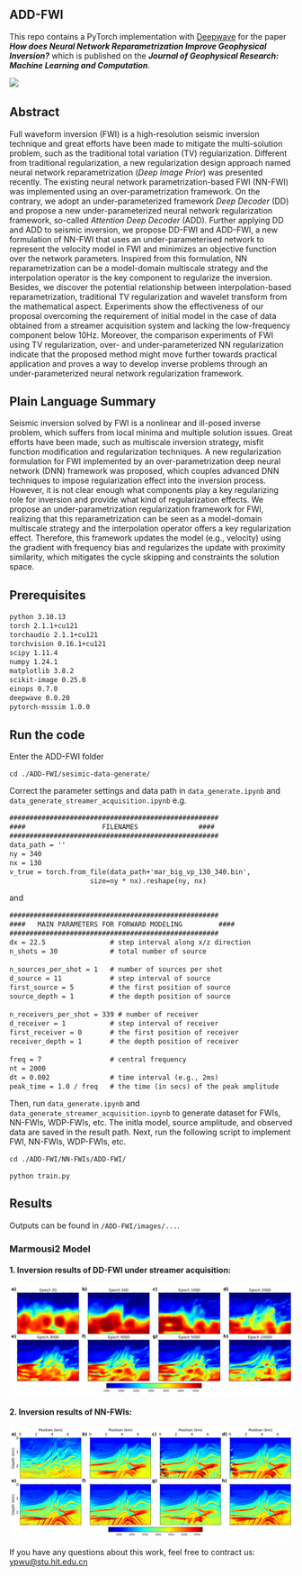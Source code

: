 ADD-FWI
---------
This repo contains a PyTorch implementation with [Deepwave](https://ausargeo.com/deepwave/) for the paper ***How does Neural Network Reparametrization Improve Geophysical Inversion?*** which is published on the ***Journal of Geophysical Research: Machine Learning and Computation***.


![](/images/Figure1.svg)


Abstract
---------
Full waveform inversion (FWI) is a high-resolution seismic inversion technique and great efforts have been made to mitigate the multi-solution problem, such as the traditional total variation (TV) regularization. Different from traditional regularization, a new regularization design approach named neural network reparametrization (*Deep Image Prior*) was presented recently. The existing neural network parametrization-based FWI (NN-FWI) was implemented using an over-parametrization framework.
On the contrary, we adopt an under-parameterized framework *Deep Decoder* (DD) and propose a new under-parameterized neural network regularization framework, so-called *Attention Deep Decoder* (ADD). Further applying DD and ADD to seismic inversion, we propose DD-FWI and ADD-FWI, a new formulation of NN-FWI that uses an under-parameterised network to represent the velocity model in FWI and minimizes an objective function over the network parameters. Inspired from this formulation, NN reparametrization can be a model-domain multiscale strategy and the interpolation operator is the key component to regularize the inversion. Besides, we discover the potential relationship between interpolation-based reparametrization, traditional TV regularization and wavelet transform from the mathematical aspect. Experiments show the effectiveness of our proposal overcoming the requirement of initial model in the case of data obtained from a streamer acquisition system and lacking the low-frequency component below 10Hz. Moreover, the comparison experiments of FWI using TV regularization, over- and under-parameterized NN regularization indicate that the proposed method might move further towards practical application and proves a way to develop inverse problems through an under-parameterized neural network regularization framework.

Plain Language Summary
---------
Seismic inversion solved by FWI is a nonlinear and ill-posed inverse problem, which suffers from local minima and multiple solution issues. Great efforts have been made, such as multiscale inversion strategy, misfit function modification and regularization techniques. A new regularization formulation for FWI implemented by an over-parametrization deep neural network (DNN) framework was proposed, which couples advanced DNN techniques to impose regularization effect into the inversion process. However, it is not clear enough what components play a key regularizing role for inversion and provide what kind of regularization effects. We propose an under-parametrization regularization framework for FWI, realizing that this reparametrization can be seen as a model-domain multiscale strategy and the interpolation operator offers a key regularization effect. Therefore, this framework updates the model (e.g., velocity) using the gradient with frequency bias and regularizes the update with proximity similarity, which mitigates the cycle skipping and constraints the solution space.

Prerequisites
---------
```
python 3.10.13  
torch 2.1.1+cu121
torchaudio 2.1.1+cu121
torchvision 0.16.1+cu121
scipy 1.11.4
numpy 1.24.1
matplotlib 3.8.2
scikit-image 0.25.0
einops 0.7.0
deepwave 0.0.20
pytorch-msssim 1.0.0
```

Run the code
-----------
Enter the ADD-FWI folder
```
cd ./ADD-FWI/sesimic-data-generate/
```
Correct the parameter settings and data path in ```data_generate.ipynb``` and ```data_generate_streamer_acquisition.ipynb```
e.g.
```
####################################################
####                   FILENAMES               ####
####################################################
data_path = ''
ny = 340
nx = 130
v_true = torch.from_file(data_path+'mar_big_vp_130_340.bin',
                    size=ny * nx).reshape(ny, nx)
```
and
```
####################################################
####   MAIN PARAMETERS FOR FORWARD MODELING         ####
####################################################
dx = 22.5                # step interval along x/z direction
n_shots = 30             # total number of source

n_sources_per_shot = 1   # number of sources per shot 
d_source = 11            # step interval of source
first_source = 5         # the first position of source
source_depth = 1         # the depth position of source

n_receivers_per_shot = 339 # number of receiver 
d_receiver = 1           # step interval of receiver
first_receiver = 0       # the first position of receiver
receiver_depth = 1       # the depth position of receiver

freq = 7                 # central frequency
nt = 2000
dt = 0.002               # time interval (e.g., 2ms)
peak_time = 1.0 / freq   # the time (in secs) of the peak amplitude
```
Then, run ```data_generate.ipynb``` and ```data_generate_streamer_acquisition.ipynb``` to generate dataset for FWIs, NN-FWIs, WDP-FWIs, etc. 
The initla model, source amplitude, and observed data are saved in the result path. Next, run the following script to implement FWI, NN-FWIs, WDP-FWIs, etc.
```
cd ./ADD-FWI/NN-FWIs/ADD-FWI/
```
```
python train.py
```

Results
----------
Outputs can be found in ```/ADD-FWI/images/...```.
### Marmousi2 Model
#### 1. Inversion results of DD-FWI under streamer acquisition:
![Inversion results of DD-FWI.](/images/Figure2.svg)

#### 2. Inversion results of NN-FWIs:
![Inversion results of NN-FWIs.](/images/Figure3.svg)



If you have any questions about this work, feel free to contract us: ypwu@stu.hit.edu.cn
